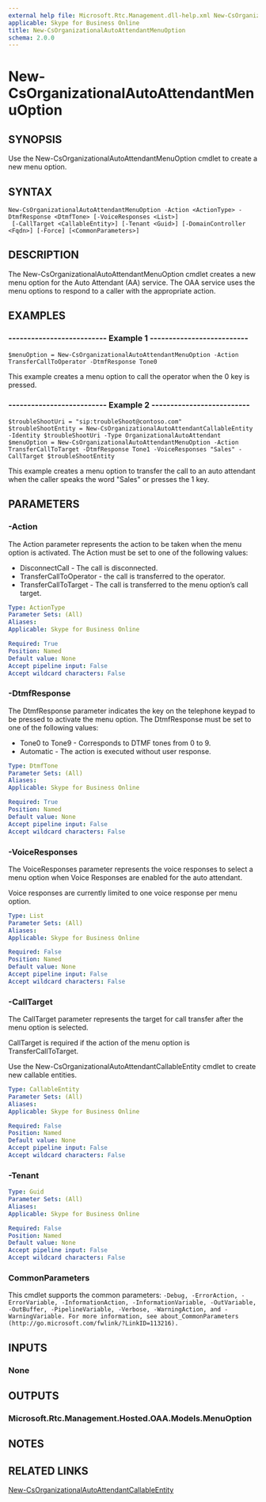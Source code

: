 ```yaml
---
external help file: Microsoft.Rtc.Management.dll-help.xml New-CsOrganizationalAutoAttendantMenuOption.xml
applicable: Skype for Business Online
title: New-CsOrganizationalAutoAttendantMenuOption
schema: 2.0.0
---
```


# New-CsOrganizationalAutoAttendantMenuOption

## SYNOPSIS
Use the New-CsOrganizationalAutoAttendantMenuOption cmdlet to create a new menu option.

## SYNTAX

```
New-CsOrganizationalAutoAttendantMenuOption -Action <ActionType> -DtmfResponse <DtmfTone> [-VoiceResponses <List>]
 [-CallTarget <CallableEntity>] [-Tenant <Guid>] [-DomainController <Fqdn>] [-Force] [<CommonParameters>]
```

## DESCRIPTION
The New-CsOrganizationalAutoAttendantMenuOption cmdlet creates a new menu option for the Auto Attendant (AA) service. The OAA service uses the menu options to respond to a caller with the appropriate action.


## EXAMPLES

### -------------------------- Example 1 -------------------------- 
```
$menuOption = New-CsOrganizationalAutoAttendantMenuOption -Action TransferCallToOperator -DtmfResponse Tone0
```

This example creates a menu option to call the operator when the 0 key is pressed.

### -------------------------- Example 2 -------------------------- 
```
$troubleShootUri = "sip:troubleShoot@contoso.com"
$troubleShootEntity = New-CsOrganizationalAutoAttendantCallableEntity -Identity $troubleShootUri -Type OrganizationalAutoAttendant
$menuOption = New-CsOrganizationalAutoAttendantMenuOption -Action TransferCallToTarget -DtmfResponse Tone1 -VoiceResponses "Sales" -CallTarget $troubleShootEntity
```

This example creates a menu option to transfer the call to an auto attendant when the caller speaks the word "Sales" or presses the 1 key.


## PARAMETERS

### -Action
The Action parameter represents the action to be taken when the menu option is activated. The Action must be set to one of the following values:

- DisconnectCall - The call is disconnected.
- TransferCallToOperator - the call is transferred to the operator.
- TransferCallToTarget - The call is transferred to the menu option’s call target.

```yaml
Type: ActionType
Parameter Sets: (All)
Aliases: 
Applicable: Skype for Business Online

Required: True
Position: Named
Default value: None
Accept pipeline input: False
Accept wildcard characters: False
```

### -DtmfResponse
The DtmfResponse parameter indicates the key on the telephone keypad to be pressed to activate the menu option. The DtmfResponse must be set to one of the following values:

- Tone0 to Tone9 - Corresponds to DTMF tones from 0 to 9.
- Automatic - The action is executed without user response.

```yaml
Type: DtmfTone
Parameter Sets: (All)
Aliases: 
Applicable: Skype for Business Online

Required: True
Position: Named
Default value: None
Accept pipeline input: False
Accept wildcard characters: False
```

### -VoiceResponses
The VoiceResponses parameter represents the voice responses to select a menu option when Voice Responses are enabled for the auto attendant. 

Voice responses are currently limited to one voice response per menu option. 

```yaml
Type: List
Parameter Sets: (All)
Aliases: 
Applicable: Skype for Business Online

Required: False
Position: Named
Default value: None
Accept pipeline input: False
Accept wildcard characters: False
```

### -CallTarget
The CallTarget parameter represents the target for call transfer after the menu option is selected. 

CallTarget is required if the action of the menu option is TransferCallToTarget.

Use the New-CsOrganizationalAutoAttendantCallableEntity cmdlet to create new callable entities. 

```yaml
Type: CallableEntity
Parameter Sets: (All)
Aliases: 
Applicable: Skype for Business Online

Required: False
Position: Named
Default value: None
Accept pipeline input: False
Accept wildcard characters: False
```

### -Tenant

```yaml
Type: Guid
Parameter Sets: (All)
Aliases: 
Applicable: Skype for Business Online

Required: False
Position: Named
Default value: None
Accept pipeline input: False
Accept wildcard characters: False
```

### CommonParameters
This cmdlet supports the common parameters: `-Debug, -ErrorAction, -ErrorVariable, -InformationAction, -InformationVariable, -OutVariable, -OutBuffer, -PipelineVariable, -Verbose, -WarningAction, and -WarningVariable. For more information, see about_CommonParameters (http://go.microsoft.com/fwlink/?LinkID=113216).`

## INPUTS

### None


## OUTPUTS

### Microsoft.Rtc.Management.Hosted.OAA.Models.MenuOption


## NOTES

## RELATED LINKS

[New-CsOrganizationalAutoAttendantCallableEntity](New-CsOrganizationalAutoAttendantCallableEntity.md)
